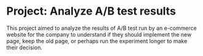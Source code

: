 # Project: Analyze A/B test results

This project aimed to analyze the results of A/B test run by an e-commerce website for the company to understand if they should implement the new page, keep the old page, or perhaps run the experiment longer to make their decision.

